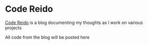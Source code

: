 # Code Reido

[Code Reido](https://codereido.com) is a blog documenting my thoughts as I work on various projects

All code from the blog will be posted here
